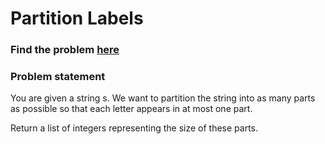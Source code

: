 # Partition Labels

### Find the problem [here](https://leetcode.com/problems/partition-labels/) 

### Problem statement
You are given a string s. We want to partition the string into as many parts as possible so that each letter appears in at most one part.

Return a list of integers representing the size of these parts.